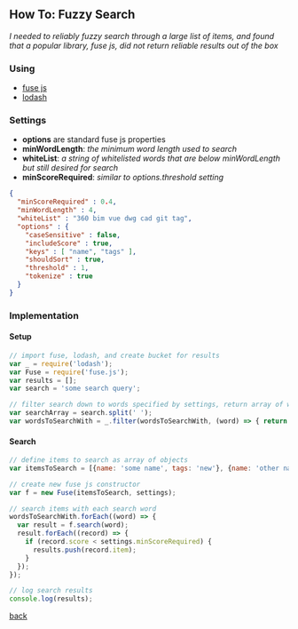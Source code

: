 ## How To: Fuzzy Search
*I needed to reliably fuzzy search through a large list of items, and found that a popular library, fuse js, did not return reliable results out of the box*

### Using
* [fuse js](http://fusejs.io/)
* [lodash](https://lodash.com/docs/4.17.5)

### Settings
* **options** are standard fuse js properties
* **minWordLength**: *the minimum word length used to search*
* **whiteList**: *a string of whitelisted words that are below minWordLength but still desired for search*
* **minScoreRequired**: *similar to options.threshold setting*
```json
{
  "minScoreRequired" : 0.4,
  "minWordLength" : 4,
  "whiteList" : "360 bim vue dwg cad git tag",
  "options" : {
    "caseSensitive" : false,
    "includeScore" : true,
    "keys" : [ "name", "tags" ],
    "shouldSort" : true,
    "threshold" : 1,
    "tokenize" : true
  }
}
```

### Implementation
#### Setup
```javascript
// import fuse, lodash, and create bucket for results
var _ = require('lodash');
var Fuse = require('fuse.js');
var results = [];
var search = 'some search query';

// filter search down to words specified by settings, return array of words to search with
var searchArray = search.split(' ');
var wordsToSearchWith = _.filter(wordsToSearchWith, (word) => { return word.length >= settings.minWordLength || settings.whiteList.includes(word) }); 
```
#### Search
```javascript
// define items to search as array of objects
var itemsToSearch = [{name: 'some name', tags: 'new'}, {name: 'other name', tags: 'old'}];

// create new fuse js constructor
var f = new Fuse(itemsToSearch, settings);

// search items with each search word
wordsToSearchWith.forEach((word) => {
  var result = f.search(word);
  result.forEach((record) => {
    if (record.score < settings.minScoreRequired) {
      results.push(record.item);
    }
  });
});

// log search results
console.log(results);
```

[back](README.md)
